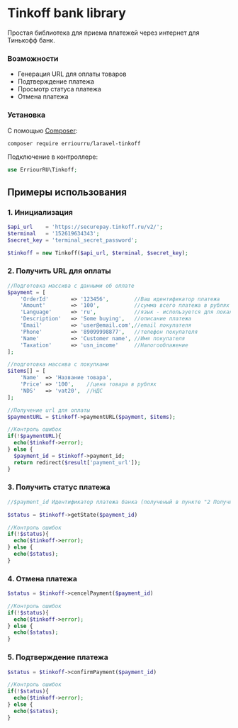# Tinkoff bank library
Простая библиотека для приема платежей через интернет для Тинькофф банк.

### Возможности

 * Генерация URL для оплаты товаров
 * Подтверждение платежа
 * Просмотр статуса платежа
 * Отмена платежа

### Установка

С помощью [Composer](https://getcomposer.org/):

```bash
composer require erriourru/laravel-tinkoff
```

Подключение в контроллере:

```php
use ErriourRU\Tinkoff;
```

## Примеры использования
### 1. Инициализация

```php
$api_url    = 'https://securepay.tinkoff.ru/v2/';
$terminal   = '152619634343';
$secret_key = 'terminal_secret_password';

$tinkoff = new Tinkoff($api_url, $terminal, $secret_key);
```

### 2. Получить URL для оплаты
```php
//Подготовка массива с данными об оплате
$payment = [
    'OrderId'       => '123456',        //Ваш идентификатор платежа
    'Amount'        => '100',           //сумма всего платежа в рублях
    'Language'      => 'ru',            //язык - используется для локализации страницы оплаты
    'Description'   => 'Some buying',   //описание платежа
    'Email'         => 'user@email.com',//email покупателя
    'Phone'         => '89099998877',   //телефон покупателя
    'Name'          => 'Customer name', //Имя покупателя
    'Taxation'      => 'usn_income'     //Налогооблажение
];

//подготовка массива с покупками
$items[] = [
    'Name'  => 'Название товара',
    'Price' => '100',    //цена товара в рублях
    'NDS'   => 'vat20',  //НДС
];

//Получение url для оплаты
$paymentURL = $tinkoff->paymentURL($payment, $items);

//Контроль ошибок
if(!$paymentURL){
  echo($tinkoff->error);
} else {
  $payment_id = $tinkoff->payment_id;
  return redirect($result['payment_url']);
}
```

### 3. Получить статус платежа
```php
//$payment_id Идентификатор платежа банка (полученый в пункте "2 Получить URL для оплаты")

$status = $tinkoff->getState($payment_id)

//Контроль ошибок
if(!$status){
  echo($tinkoff->error);
} else {
  echo($status);
}
```

### 4. Отмена платежа
```php
$status = $tinkoff->cencelPayment($payment_id)

//Контроль ошибок
if(!$status){
  echo($tinkoff->error);
} else {
  echo($status);
}
```

### 5. Подтверждение платежа
```php
$status = $tinkoff->confirmPayment($payment_id)

//Контроль ошибок
if(!$status){
  echo($tinkoff->error);
} else {
  echo($status);
}
```
